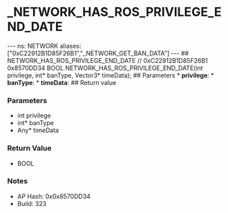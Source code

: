 # _NETWORK_HAS_ROS_PRIVILEGE_END_DATE

--- ns: NETWORK aliases: ["0xC22912B1D85F26B1","_NETWORK_GET_BAN_DATA"] --- ## NETWORK_HAS_ROS_PRIVILEGE_END_DATE  // 0xC22912B1D85F26B1 0x8570DD34 BOOL NETWORK_HAS_ROS_PRIVILEGE_END_DATE(int privilege, int* banType, Vector3* timeData);  ## Parameters * **privilege**: * **banType**: * **timeData**:  ## Return value

### Parameters
* int privilege
* int* banType
* Any* timeData

### Return Value
* BOOL

### Notes
* AP Hash: 0x0x8570DD34
* Build: 323

